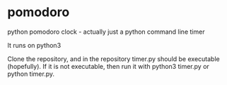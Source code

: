 # pomodoro
python pomodoro clock - actually just a python command line timer

It runs on python3

Clone the repository, and in the repository timer.py should be executable (hopefully). If it is not executable, then run it with python3 timer.py or python timer.py. 
